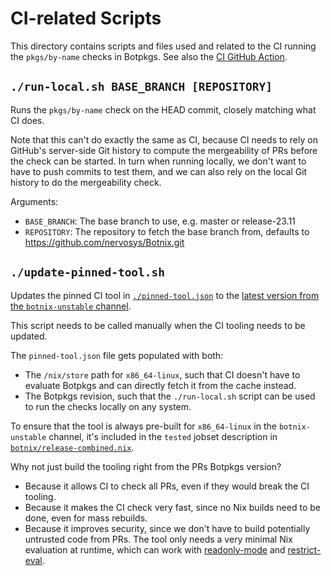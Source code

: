 # CI-related Scripts

This directory contains scripts and files used and related to the CI running the `pkgs/by-name` checks in Botpkgs.
See also the [CI GitHub Action](../../../../.github/workflows/check-by-name.yml).

## `./run-local.sh BASE_BRANCH [REPOSITORY]`

Runs the `pkgs/by-name` check on the HEAD commit, closely matching what CI does.

Note that this can't do exactly the same as CI,
because CI needs to rely on GitHub's server-side Git history to compute the mergeability of PRs before the check can be started.
In turn when running locally, we don't want to have to push commits to test them,
and we can also rely on the local Git history to do the mergeability check.

Arguments:
- `BASE_BRANCH`: The base branch to use, e.g. master or release-23.11
- `REPOSITORY`: The repository to fetch the base branch from, defaults to https://github.com/nervosys/Botnix.git

## `./update-pinned-tool.sh`

Updates the pinned CI tool in [`./pinned-tool.json`](./pinned-tool.json) to the
[latest version from the `botnix-unstable` channel](https://hydra.nixos.org/job/botnix/trunk-combined/botpkgs.tests.botpkgs-check-by-name.x86_64-linux).

This script needs to be called manually when the CI tooling needs to be updated.

The `pinned-tool.json` file gets populated with both:
- The `/nix/store` path for `x86_64-linux`, such that CI doesn't have to evaluate Botpkgs and can directly fetch it from the cache instead.
- The Botpkgs revision, such that the `./run-local.sh` script can be used to run the checks locally on any system.

To ensure that the tool is always pre-built for `x86_64-linux` in the `botnix-unstable` channel,
it's included in the `tested` jobset description in [`botnix/release-combined.nix`](../../../botnix/release-combined.nix).

Why not just build the tooling right from the PRs Botpkgs version?
- Because it allows CI to check all PRs, even if they would break the CI tooling.
- Because it makes the CI check very fast, since no Nix builds need to be done, even for mass rebuilds.
- Because it improves security, since we don't have to build potentially untrusted code from PRs.
  The tool only needs a very minimal Nix evaluation at runtime, which can work with [readonly-mode](https://nixos.org/manual/nix/stable/command-ref/opt-common.html#opt-readonly-mode) and [restrict-eval](https://nixos.org/manual/nix/stable/command-ref/conf-file.html#conf-restrict-eval).

